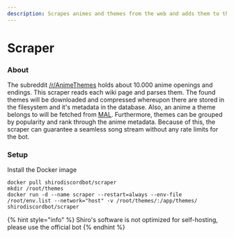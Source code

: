 ```yaml
---
description: Scrapes animes and themes from the web and adds them to the database
---
```


# Scraper

### About

The subreddit [/r/AnimeThemes](https://www.reddit.com/r/AnimeThemes/) holds about 10.000 anime openings and endings. This scraper reads each wiki page and parses them. The found themes will be downloaded and compressed whereupon there are stored in the filesystem and it's metadata in the database. Also, an anime a theme belongs to will be fetched from [MAL](https://myanimelist.net/). Furthermore, themes can be grouped by popularity and rank through the anime metadata. Because of this, the scraper can guarantee a seamless song stream without any rate limits for the bot.

### Setup

Install the Docker image

```text
docker pull shirodiscordbot/scraper
mkdir /root/themes
docker run -d --name scraper --restart=always --env-file /root/env.list --network="host" -v /root/themes/:/app/themes/ shirodiscordbot/scraper
```

{% hint style="info" %}
Shiro's software is not optimized for self-hosting, please use the official bot
{% endhint %}



